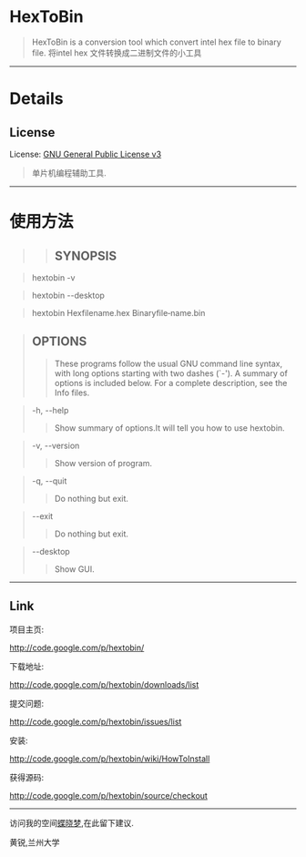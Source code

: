 # HexToBin #
> HexToBin is a conversion tool which convert intel hex file to binary file.
> 将intel hex 文件转换成二进制文件的小工具

---

# Details #
## License ##
License: [GNU General Public License v3](http://www.gnu.org/licenses/gpl.html)

> 单片机编程辅助工具.

---

# 使用方法 #
> > ## SYNOPSIS ##


> hextobin -v

> hextobin --desktop

> hextobin Hexfilename.hex Binaryfile‐name.bin

> ## OPTIONS ##
> > These programs follow the usual GNU  command  line  syntax,  with  long
> > options  starting  with  two  dashes  (`-').   A  summary of options is
> > included below.  For a complete description, see the Info files.


> -h, --help
> > Show summary of options.It will tell you how to use hextobin.


> -v, --version
> > Show version of program.


> -q, --quit
> > Do nothing but exit.


> --exit
> > Do nothing but exit.


> --desktop
> > Show GUI.

---

## Link ##

项目主页:

http://code.google.com/p/hextobin/


下载地址:

http://code.google.com/p/hextobin/downloads/list


提交问题:

http://code.google.com/p/hextobin/issues/list


安装:

http://code.google.com/p/hextobin/wiki/HowToInstall


获得源码:

http://code.google.com/p/hextobin/source/checkout


---

访问我的空间[蝶晓梦](http://hi.baidu.com/%E8%9D%B6%E6%99%93%E6%A2%A6/),在此留下建议.

黄锐,兰州大学